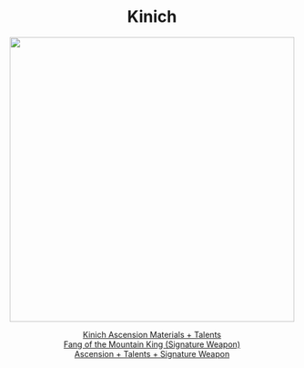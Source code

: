 <body>
  <div align="center">
    <h1> Kinich </h1>
<img src="https://static.wikia.nocookie.net/theunitedorganizationtoonsheroes/images/6/64/Dhs509m-7ed96a44-cb99-4ad4-90e9-854e0bd82c24.png/revision/latest/scale-to-width-down/1200?cb=20240829051809" width=500>
<p></p>
<a href="https://github.com/lihgrandini/characterstp/blob/main/Characters/Kinich/Kinich%20Full.rar">Kinich Ascension Materials + Talents</a><br>
<a href="https://github.com/lihgrandini/characterstp/blob/main/Characters/Kinich/Fang%20of%20the%20Mountain%20King.rar">Fang of the Mountain King (Signature Weapon)</a><br>
<a href="https://github.com/lihgrandini/characterstp/blob/main/Characters/Kinich/Kinich.rar">Ascension + Talents + Signature Weapon</a>
  
  </div>
</body>
